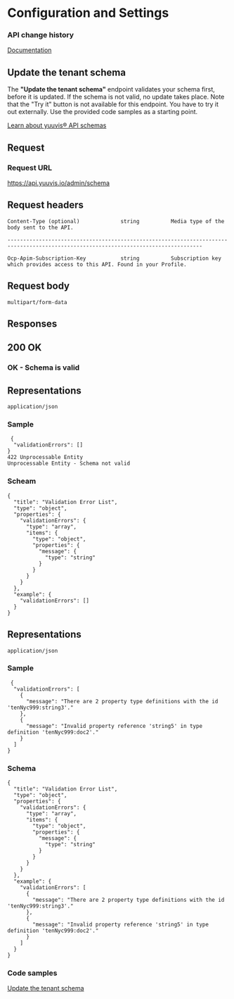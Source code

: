 # Configuration and Settings

### API change history

[Documentation](https://yuuvis.io/how-to)


## Update the tenant schema

The **"Update the tenant schema"** endpoint validates your schema first, before it is updated. If the schema is not valid, no update takes place. Note that the "Try it" button is not available for this endpoint. You have to try it out externally. Use the provided code samples as a starting point.

[Learn about yuuvis® API schemas](https://yuuvis.io/how-to/schema)

## Request

### Request URL

https://api.yuuvis.io/admin/schema

## Request headers

```
Content-Type (optional)             string          Media type of the body sent to the API.

------------------------------------------------------------------------------------------------------------------------------------

Ocp-Apim-Subscription-Key           string          Subscription key which provides access to this API. Found in your Profile.

```

## Request body

`multipart/form-data`

## Responses

## 200 OK

### OK - Schema is valid

## Representations

`application/json`


### Sample
```
 {
  "validationErrors": []
}
422 Unprocessable Entity
Unprocessable Entity - Schema not valid
```
### Scheam
```
{
  "title": "Validation Error List",
  "type": "object",
  "properties": {
    "validationErrors": {
      "type": "array",
      "items": {
        "type": "object",
        "properties": {
          "message": {
            "type": "string"
          }
        }
      }
    }
  },
  "example": {
    "validationErrors": []
  }
}
```

## Representations

`application/json`

### Sample
```
 {
  "validationErrors": [
    {
      "message": "There are 2 property type definitions with the id 'tenNyc999:string3'."
    },
    {
      "message": "Invalid property reference 'string5' in type definition 'tenNyc999:doc2'."
    }
  ]
}
```
### Schema
```
{
  "title": "Validation Error List",
  "type": "object",
  "properties": {
    "validationErrors": {
      "type": "array",
      "items": {
        "type": "object",
        "properties": {
          "message": {
            "type": "string"
          }
        }
      }
    }
  },
  "example": {
    "validationErrors": [
      {
        "message": "There are 2 property type definitions with the id 'tenNyc999:string3'."
      },
      {
        "message": "Invalid property reference 'string5' in type definition 'tenNyc999:doc2'."
      }
    ]
  }
}
```


### Code samples


[Update the tenant schema](./Update-tenant-schema-to-yuuivs.html)